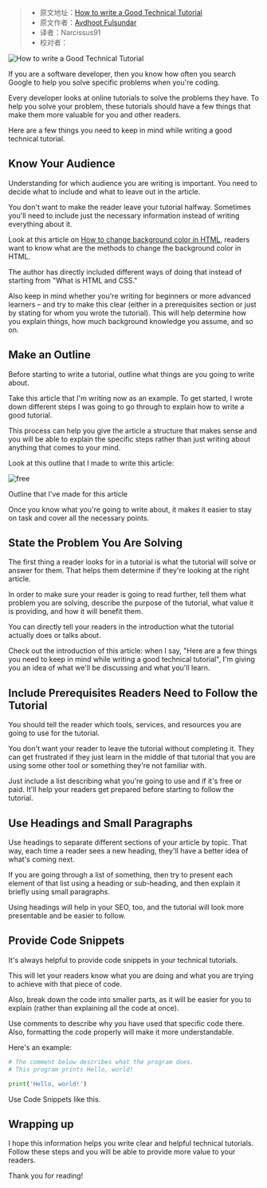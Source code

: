> -  原文地址：[How to write a Good Technical Tutorial](https://www.freecodecamp.org/news/how-to-write-a-good-technical-tutorial/)
> -  原文作者：[Avdhoot Fulsundar](https://www.freecodecamp.org/news/author/avdhoot/)
> -  译者：Narcissus91
> -  校对者：

![How to write a Good Technical Tutorial](https://www.freecodecamp.org/news/content/images/size/w2000/2022/09/Gradient-Modern-Digital-Marketing-Facebook-Cover--14-.png)

If you are a software developer, then you know how often you search Google to help you solve specific problems when you're coding.

Every developer looks at online tutorials to solve the problems they have. To help you solve your problem, these tutorials should have a few things that make them more valuable for you and other readers.

Here are a few things you need to keep in mind while writing a good technical tutorial.

## Know Your Audience

Understanding for which audience you are writing is important. You need to decide what to include and what to leave out in the article.

You don't want to make the reader leave your tutorial halfway. Sometimes you'll need to include just the necessary information instead of writing everything about it.

Look at this article on [How to change background color in HTML](https://www.freecodecamp.org/news/html-background-color-change-bg-color-tutorial/), readers want to know what are the methods to change the background color in HTML.

The author has directly included different ways of doing that instead of starting from "What is HTML and CSS."

Also keep in mind whether you're writing for beginners or more advanced learners – and try to make this clear (either in a prerequisites section or just by stating for whom you wrote the tutorial). This will help determine how you explain things, how much background knowledge you assume, and so on.

## Make an Outline

Before starting to write a tutorial, outline what things are you going to write about.

Take this article that I'm writing now as an example. To get started, I wrote down different steps I was going to go through to explain how to write a good tutorial.

This process can help you give the article a structure that makes sense and you will be able to explain the specific steps rather than just writing about anything that comes to your mind.

Look at this outline that I made to write this article:

![free](https://www.freecodecamp.org/news/content/images/2022/09/free.PNG)

Outline that I've made for this article

Once you know what you're going to write about, it makes it easier to stay on task and cover all the necessary points.

## State the Problem You Are Solving

The first thing a reader looks for in a tutorial is what the tutorial will solve or answer for them. That helps them determine if they're looking at the right article.

In order to make sure your reader is going to read further, tell them what problem you are solving, describe the purpose of the tutorial, what value it is providing, and how it will benefit them.

You can directly tell your readers in the introduction what the tutorial actually does or talks about.

Check out the introduction of this article: when I say, "Here are a few things you need to keep in mind while writing a good technical tutorial", I'm giving you an idea of what we'll be discussing and what you'll learn.

## Include Prerequisites Readers Need to Follow the Tutorial

You should tell the reader which tools, services, and resources you are going to use for the tutorial.

You don't want your reader to leave the tutorial without completing it. They can get frustrated if they just learn in the middle of that tutorial that you are using some other tool or something they're not familiar with.

Just include a list describing what you're going to use and if it's free or paid. It'll help your readers get prepared before starting to follow the tutorial.

## Use Headings and Small Paragraphs

Use headings to separate different sections of your article by topic. That way, each time a reader sees a new heading, they'll have a better idea of what's coming next.

If you are going through a list of something, then try to present each element of that list using a heading or sub-heading, and then explain it briefly using small paragraphs.

Using headings will help in your SEO, too, and the tutorial will look more presentable and be easier to follow.

## Provide Code Snippets

It's always helpful to provide code snippets in your technical tutorials.

This will let your readers know what you are doing and what you are trying to achieve with that piece of code.

Also, break down the code into smaller parts, as it will be easier for you to explain (rather than explaining all the code at once).

Use comments to describe why you have used that specific code there. Also, formatting the code properly will make it more understandable.

Here's an example:

```Python
# The comment below describes what the program does.
# This program prints Hello, world!

print('Hello, world!')
```

Use Code Snippets like this.

## Wrapping up

I hope this information helps you write clear and helpful technical tutorials. Follow these steps and you will be able to provide more value to your readers.

Thank you for reading!
